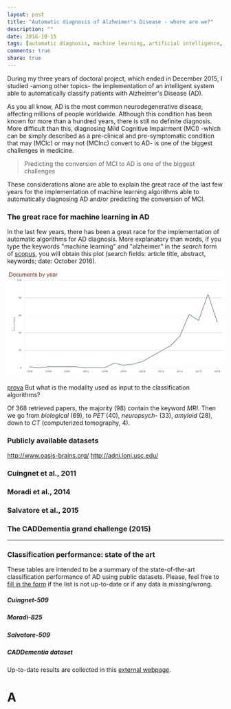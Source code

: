 ```yaml
---
layout: post
title: "Automatic diagnosis of Alzheimer's Disease - where are we?"
description: ""
date: 2016-10-15
tags: [automatic diagnosis, machine learning, artificial intelligence, alzheimer, mild cognitive impairment]
comments: true
share: true
---
```


During my three years of doctoral project, which ended in December 2015, I studied -among other topics- the implementation of an intelligent system able to automatically classify patients with Alzheimer's Disease (AD).

As you all know, AD is the most common neurodegenerative disease, affecting millions of people worldwide. Although this condition has been known for more than a hundred years, there is still no definite diagnosis. More difficult than this, diagnosing Mild Cognitive Impairment (MCI) -which can be simply described as a pre-clinical and pre-symptomatic condition that may (MCIc) or may not (MCInc) convert to AD- is one of the biggest challenges in medicine.

>Predicting the conversion of MCI to AD is one of the biggest challenges

These considerations alone are able to explain the great race of the last few years for the implementation of machine learning algorithms able to automatically diagnosing AD and/or predicting the conversion of MCI.

### The great race for machine learning in AD
In the last few years, there has been a great race for the implementation of automatic algorithms for AD diagnosis. More explanatory than words, if you type the keywords "machine learning" and "alzheimer" in the *search* form of [scopus](https://www.scopus.com/), you will obtain this plot (search fields: article title, abstract, keywords; date: October 2016).


<img src="https://raw.githubusercontent.com/christiansalvatore/christiansalvatore.github.io/master/images/automatic-diagnosis-AD-figure-1.jpg" style="width: 600px;"/>

[prova](#A)
But what is the modality used as input to the classification algorithms?

Of 368 retrieved papers, the majority (98) contain the keyword *MRI*. Then we go from *biological* (69), to *PET* (40), *neuropsych-* (33), *amyloid* (28), down to *CT* (computerized tomography, 4).

### Publicly available datasets

http://www.oasis-brains.org/
http://adni.loni.usc.edu/

### Cuingnet et al., 2011

### Moradi et al., 2014

### Salvatore et al., 2015

### The CADDementia grand challenge (2015)

______________________________________________

### Classification performance: state of the art
These tables are intended to be a summary of the state-of-the-art classification performance of AD using public datasets. Please, feel free to [fill in the form](http://path_to_form) if the list is not up-to-date or if any data is missing/wrong.

##### Cuingnet-509


##### Moradi-825


##### Salvatore-509


##### CADDementia dataset
Up-to-date results are collected in this <a href="https://grand-challenge.org/site/caddementia/results_all/" target="_blank">external webpage</a>.

# A
